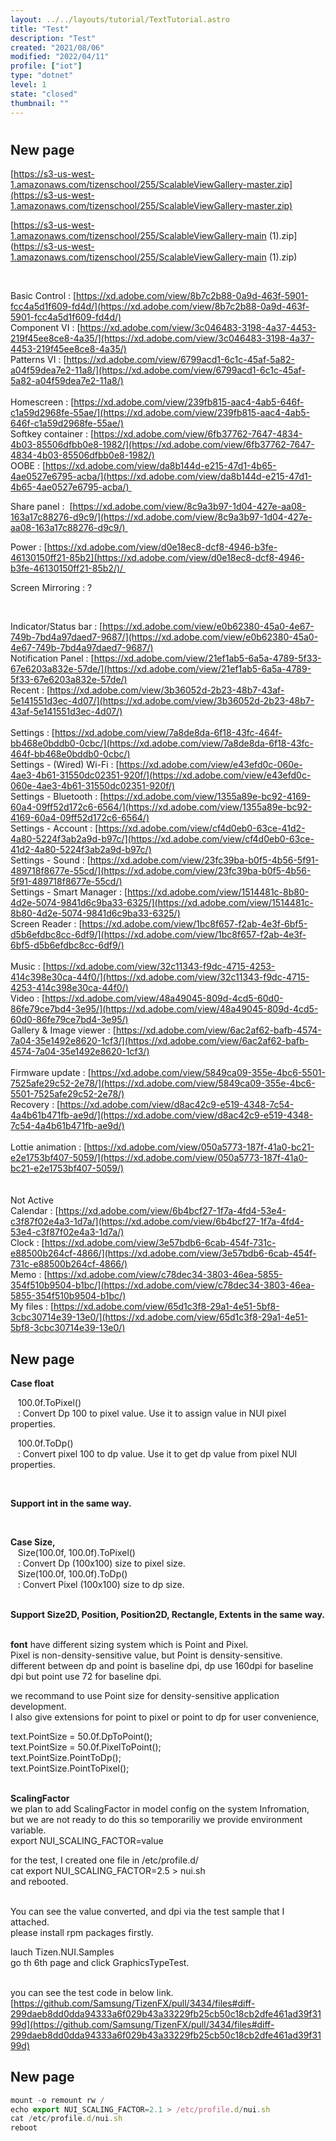 ```yaml
---
layout: ../../layouts/tutorial/TextTutorial.astro
title: "Test"
description: "Test"
created: "2021/08/06"
modified: "2022/04/11"
profile: ["iot"]
type: "dotnet"
level: 1
state: "closed"
thumbnail: ""
---
```



# 

## New page

[https://s3-us-west-1.amazonaws.com/tizenschool/255/ScalableViewGallery-master.zip](https://s3-us-west-1.amazonaws.com/tizenschool/255/ScalableViewGallery-master.zip)

[https://s3-us-west-1.amazonaws.com/tizenschool/255/ScalableViewGallery-main (1).zip](https://s3-us-west-1.amazonaws.com/tizenschool/255/ScalableViewGallery-main (1).zip)

 

Basic Control : [https://xd.adobe.com/view/8b7c2b88-0a9d-463f-5901-fcc4a5d1f609-fd4d/](https://xd.adobe.com/view/8b7c2b88-0a9d-463f-5901-fcc4a5d1f609-fd4d/)<br/>Component VI : [https://xd.adobe.com/view/3c046483-3198-4a37-4453-219f45ee8ce8-4a35/](https://xd.adobe.com/view/3c046483-3198-4a37-4453-219f45ee8ce8-4a35/)<br/>Patterns VI : [https://xd.adobe.com/view/6799acd1-6c1c-45af-5a82-a04f59dea7e2-11a8/](https://xd.adobe.com/view/6799acd1-6c1c-45af-5a82-a04f59dea7e2-11a8/)<br/><br/>Homescreen : [https://xd.adobe.com/view/239fb815-aac4-4ab5-646f-c1a59d2968fe-55ae/](https://xd.adobe.com/view/239fb815-aac4-4ab5-646f-c1a59d2968fe-55ae/)<br/>Softkey container : [https://xd.adobe.com/view/6fb37762-7647-4834-4b03-85506dfbb0e8-1982/](https://xd.adobe.com/view/6fb37762-7647-4834-4b03-85506dfbb0e8-1982/)<br/>OOBE : [https://xd.adobe.com/view/da8b144d-e215-47d1-4b65-4ae0527e6795-acba/](https://xd.adobe.com/view/da8b144d-e215-47d1-4b65-4ae0527e6795-acba/) 

Share panel :  [https://xd.adobe.com/view/8c9a3b97-1d04-427e-aa08-163a17c88276-d9c9/](https://xd.adobe.com/view/8c9a3b97-1d04-427e-aa08-163a17c88276-d9c9/) 

Power : [https://xd.adobe.com/view/d0e18ec8-dcf8-4946-b3fe-46130150ff21-85b2](https://xd.adobe.com/view/d0e18ec8-dcf8-4946-b3fe-46130150ff21-85b2/)/ 

Screen Mirroring : ?

 

Indicator/Status bar : [https://xd.adobe.com/view/e0b62380-45a0-4e67-749b-7bd4a97daed7-9687/](https://xd.adobe.com/view/e0b62380-45a0-4e67-749b-7bd4a97daed7-9687/)<br/>Notification Panel : [https://xd.adobe.com/view/21ef1ab5-6a5a-4789-5f33-67e6203a832e-57de/](https://xd.adobe.com/view/21ef1ab5-6a5a-4789-5f33-67e6203a832e-57de/)<br/>Recent : [https://xd.adobe.com/view/3b36052d-2b23-48b7-43af-5e141551d3ec-4d07/](https://xd.adobe.com/view/3b36052d-2b23-48b7-43af-5e141551d3ec-4d07/)<br/><br/>Settings : [https://xd.adobe.com/view/7a8de8da-6f18-43fc-464f-bb468e0bddb0-0cbc/](https://xd.adobe.com/view/7a8de8da-6f18-43fc-464f-bb468e0bddb0-0cbc/)<br/>Settings - (Wired) Wi-Fi : [https://xd.adobe.com/view/e43efd0c-060e-4ae3-4b61-31550dc02351-920f/](https://xd.adobe.com/view/e43efd0c-060e-4ae3-4b61-31550dc02351-920f/)<br/>Settings - Bluetooth : [https://xd.adobe.com/view/1355a89e-bc92-4169-60a4-09ff52d172c6-6564/](https://xd.adobe.com/view/1355a89e-bc92-4169-60a4-09ff52d172c6-6564/)<br/>Settings - Account : [https://xd.adobe.com/view/cf4d0eb0-63ce-41d2-4a80-5224f3ab2a9d-b97c/](https://xd.adobe.com/view/cf4d0eb0-63ce-41d2-4a80-5224f3ab2a9d-b97c/)<br/>Settings - Sound : [https://xd.adobe.com/view/23fc39ba-b0f5-4b56-5f91-489718f8677e-55cd/](https://xd.adobe.com/view/23fc39ba-b0f5-4b56-5f91-489718f8677e-55cd/)<br/>Settings - Smart Manager : [https://xd.adobe.com/view/1514481c-8b80-4d2e-5074-9841d6c9ba33-6325/](https://xd.adobe.com/view/1514481c-8b80-4d2e-5074-9841d6c9ba33-6325/)<br/>Screen Reader : [https://xd.adobe.com/view/1bc8f657-f2ab-4e3f-6bf5-d5b6efdbc8cc-6df9/](https://xd.adobe.com/view/1bc8f657-f2ab-4e3f-6bf5-d5b6efdbc8cc-6df9/)<br/><br/>Music : [https://xd.adobe.com/view/32c11343-f9dc-4715-4253-414c398e30ca-44f0/](https://xd.adobe.com/view/32c11343-f9dc-4715-4253-414c398e30ca-44f0/)<br/>Video : [https://xd.adobe.com/view/48a49045-809d-4cd5-60d0-86fe79ce7bd4-3e95/](https://xd.adobe.com/view/48a49045-809d-4cd5-60d0-86fe79ce7bd4-3e95/)<br/>Gallery & Image viewer : [https://xd.adobe.com/view/6ac2af62-bafb-4574-7a04-35e1492e8620-1cf3/](https://xd.adobe.com/view/6ac2af62-bafb-4574-7a04-35e1492e8620-1cf3/)<br/><br/>Firmware update : [https://xd.adobe.com/view/5849ca09-355e-4bc6-5501-7525afe29c52-2e78/](https://xd.adobe.com/view/5849ca09-355e-4bc6-5501-7525afe29c52-2e78/)<br/>Recovery : [https://xd.adobe.com/view/d8ac42c9-e519-4348-7c54-4a4b61b471fb-ae9d/](https://xd.adobe.com/view/d8ac42c9-e519-4348-7c54-4a4b61b471fb-ae9d/)<br/><br/>Lottie animation : [https://xd.adobe.com/view/050a5773-187f-41a0-bc21-e2e1753bf407-5059/](https://xd.adobe.com/view/050a5773-187f-41a0-bc21-e2e1753bf407-5059/)<br/><br/><br/>Not Active<br/>Calendar : [https://xd.adobe.com/view/6b4bcf27-1f7a-4fd4-53e4-c3f87f02e4a3-1d7a/](https://xd.adobe.com/view/6b4bcf27-1f7a-4fd4-53e4-c3f87f02e4a3-1d7a/)<br/>Clock : [https://xd.adobe.com/view/3e57bdb6-6cab-454f-731c-e88500b264cf-4866/](https://xd.adobe.com/view/3e57bdb6-6cab-454f-731c-e88500b264cf-4866/)<br/>Memo : [https://xd.adobe.com/view/c78dec34-3803-46ea-5855-354f510b9504-b1bc/](https://xd.adobe.com/view/c78dec34-3803-46ea-5855-354f510b9504-b1bc/)<br/>My files : [https://xd.adobe.com/view/65d1c3f8-29a1-4e51-5bf8-3cbc30714e39-13e0/](https://xd.adobe.com/view/65d1c3f8-29a1-4e51-5bf8-3cbc30714e39-13e0/)

## New page

 **Case float** 

   100.0f.ToPixel()<br/>   : Convert Dp 100 to pixel value. Use it to assign value in NUI pixel properties.

   100.0f.ToDp()<br/>   : Convert pixel 100 to dp value. Use it to get dp value from pixel NUI properties.

 

 **Support int in the same way.** 

 

 **Case Size,** <br/>   Size(100.0f, 100.0f).ToPixel()<br/>   : Convert Dp (100x100) size to pixel size.<br/>   Size(100.0f, 100.0f).ToDp()<br/>   : Convert Pixel (100x100) size to dp size.

<br/> **Support Size2D, Position, Position2D, Rectangle, Extents in the same way.** 

<br/> **font**  have different sizing system which is Point and Pixel.<br/>Pixel is non-density-sensitive value, but Point is density-sensitive.<br/>different between dp and point is baseline dpi, dp use 160dpi for baseline dpi but point use 72 for baseline dpi.

we recommand to use Point size for density-sensitive application development.<br/>I also give extensions for point to pixel or point to dp for user convenience,

text.PointSize = 50.0f.DpToPoint();<br/>text.PointSize = 50.0f.PixelToPoint();<br/>text.PointSize.PointToDp();<br/>text.PointSize.PointToPixel();

<br/> **ScalingFactor** <br/>we plan to add ScalingFactor in model config on the system Infromation,<br/>but we are not ready to do this so temporariliy we provide environment variable.<br/>export NUI_SCALING_FACTOR=value

for the test, I created one file in /etc/profile.d/<br/>cat export NUI_SCALING_FACTOR=2.5 > nui.sh<br/>and rebooted.

<br/>You can see the value converted, and dpi via the test sample that I attached.<br/>please install rpm packages firstly.

lauch Tizen.NUI.Samples<br/>go th 6th page and click GraphicsTypeTest.

<br/>you can see the test code in below link.<br/>[https://github.com/Samsung/TizenFX/pull/3434/files#diff-299daeb8dd0dda94333a6f029b43a33229fb25cb50c18cb2dfe461ad39f3199d](https://github.com/Samsung/TizenFX/pull/3434/files#diff-299daeb8dd0dda94333a6f029b43a33229fb25cb50c18cb2dfe461ad39f3199d)

## New page

```js
mount -o remount rw /
echo export NUI_SCALING_FACTOR=2.1 > /etc/profile.d/nui.sh
cat /etc/profile.d/nui.sh
reboot
```

